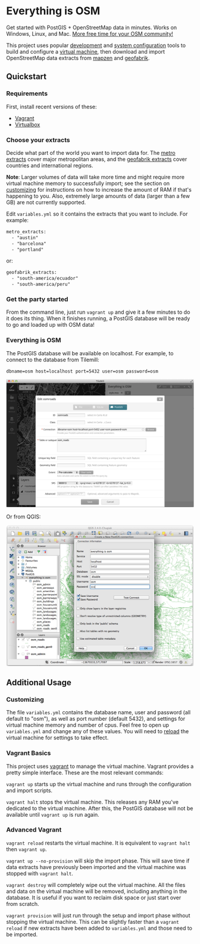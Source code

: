 # Everything is OSM

Get started with PostGIS + OpenStreetMap data in minutes. Works on Windows,
Linux, and Mac. [More free time for your OSM
community!](https://www.youtube.com/watch?v=StTqXEQ2l-Y&t=5s)

This project uses popular [development](http://vagrantup.com/) and [system
configuration](http://docs.ansible.com/) tools to build and configure a [virtual
machine](https://www.virtualbox.org/), then download and import OpenStreetMap
data extracts from [mapzen](https://mapzen.com/metro-extracts/) and
[geofabrik](http://download.geofabrik.de/).


## Quickstart

### Requirements

First, install recent versions of these:

- [Vagrant](http://vagrantup.com/)
- [Virtualbox](https://www.virtualbox.org/)



### Choose your extracts

Decide what part of the world you want to import data for. The [metro
extracts](https://mapzen.com/metro-extracts/) cover major metropolitan areas,
and the [geofabrik extracts](http://download.geofabrik.de/) cover countries and
international regions.


**Note**: Larger volumes of data will take more time and might require more
virtual machine memory to successfully import; see the section on
[customizing](#customizing) for instructions on how to increase the amount of
RAM if that's happening to you. Also, extremely large amounts of data (larger
than a few GB) are not currently supported.


Edit `variables.yml` so it contains the extracts that you want to include. For
example:

    metro_extracts:
      - "austin"
      - "barcelona"
      - "portland"

or:

    geofabrik_extracts:
      - "south-america/ecuador"
      - "south-america/peru"



### Get the party started

From the command line, just run `vagrant up` and give it a few minutes to do it
does its thing. When it finishes running, a PostGIS database will be ready to go
and loaded up with OSM data!


### Everything is OSM

The PostGIS database will be available on localhost. For example, to connect to
the database from Tilemill:

    dbname=osm host=localhost port=5432 user=osm password=osm


![Tilemill Screenshot](doc/tilemill-screenshot.png)


Or from QGIS:

![QGIS Screenshot](doc/qgis-screenshot.png)


## Additional Usage


### Customizing

The file `variables.yml` contains the database name, user and password (all
default to "osm"), as well as port number (default 5432), and settings for
virtual machine memory and number of cpus. Feel free to open up `variables.yml`
and change any of these values. You will need to [reload](#advanced-vagrant) the
virtual machine for settings to take effect.


### Vagrant Basics

This project uses [vagrant](http://vagrantup.com/) to manage the virtual
machine. Vagrant provides a pretty simple interface. These are the most relevant
commands:

`vagrant up` starts up the virtual machine and runs through the configuration
and import scripts.

`vagrant halt` stops the virtual machine. This releases any RAM you've dedicated
to the virtual machine. After this, the PostGIS database will not be available
until `vagrant up` is run again.


### Advanced Vagrant

`vagrant reload` restarts the virtual machine. It is equivalent to `vagrant
halt` then `vagrant up`.

`vagrant up --no-provision` will skip the import phase. This will save time if
data extracts have previously been imported and the virtual machine was stopped
with `vagrant halt`.

`vagrant destroy` will completely wipe out the virtual machine. All the files
and data on the virtual machine will be removed, including anything in the
database.  It is useful if you want to reclaim disk space or just start over
from scratch.

`vagrant provision` will just run through the setup and import phase without
stopping the virtual machine. This can be slightly faster than a `vagrant
reload` if new extracts have been added to `variables.yml` and those need to
be imported.
